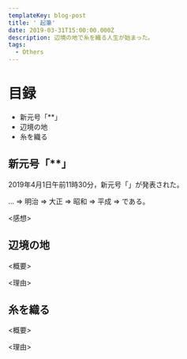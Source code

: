 ```yaml
---
templateKey: blog-post
title: ' 起筆'
date: 2019-03-31T15:00:00.000Z
description: 辺境の地で糸を織る人生が始まった。
tags:
  - Others
---
```

# 目録

* 新元号「\*\*」
* 辺境の地
* 糸を織る



## 新元号「\*\*」

2019年4月1日午前11時30分，新元号「」が発表された。

... => 明治 => 大正 => 昭和 => 平成 => である。

<感想>



## 辺境の地

<概要>

<理由>



## 糸を織る

<概要>

<理由>
